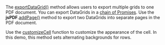 The [exportDataGrid()](/Documentation/ApiReference/Common/Utils/pdfExporter/#exportDataGridoptions) method allows users to export multiple grids to one PDF document. You can export DataGrids in a <a href="https://developer.mozilla.org/en-US/docs/Web/JavaScript/Reference/Global_Objects/Promise/then" target="_blank">chain of Promises</a>. Use the **jsPDF**.<a href="https://raw.githack.com/parallax/jsPDF/master/docs/jsPDF.html#addPage" target="_blank">addPage()</a> method to export two DataGrids into separate pages in the PDF document.

Use the [customizeCell](/Documentation/ApiReference/Common/Object_Structures/PdfExportDataGridProps/#customizeCell) function to customize the appearance of the cell. In this demo, this method sets alternating backgrounds for rows.

